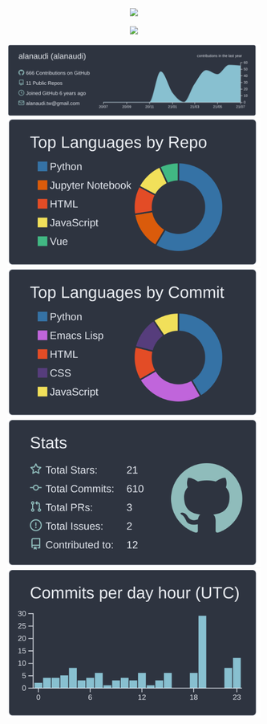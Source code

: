<div align="center">
  <img src="https://readme-typing-svg.herokuapp.com?color=%239A9BFF&lines=Full-stack+web+developer;Always+learn+new+thing;Neovim/Emacs+lover" />
</div>
<br/>

<div align="center">
  <img src="https://komarev.com/ghpvc/?username=alanaudi" />
</div>

<br/>

<div align="center">
  <a href="https://github.com/vn7n24fzkq/github-profile-summary-cards" target="_blank">
    <img src="https://raw.githubusercontent.com/alanaudi/alanaudi/master/profile-summary-card-output/nord_dark/0-profile-details.svg" />
  </a>
  <a href="https://github.com/vn7n24fzkq/github-profile-summary-cards" target="_blank">
    <img src="https://raw.githubusercontent.com/alanaudi/alanaudi/master/profile-summary-card-output/nord_dark/1-repos-per-language.svg" />
  </a>
  <a href="https://github.com/vn7n24fzkq/github-profile-summary-cards" target="_blank">
    <img src="https://raw.githubusercontent.com/alanaudi/alanaudi/master/profile-summary-card-output/nord_dark/2-most-commit-language.svg" />
  </a>
  <a href="https://github.com/vn7n24fzkq/github-profile-summary-cards" target="_blank">
    <img src="https://raw.githubusercontent.com/alanaudi/alanaudi/master/profile-summary-card-output/nord_dark/3-stats.svg" />
  </a>
  <a href="https://github.com/vn7n24fzkq/github-profile-summary-cards" target="_blank">
    <img src="https://raw.githubusercontent.com/alanaudi/alanaudi/master/profile-summary-card-output/nord_dark/4-productive-time.svg" />
  </a>
</div>
